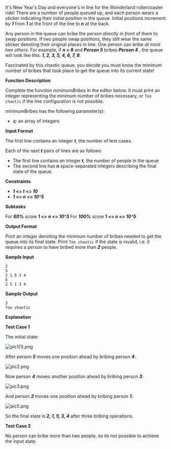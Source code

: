 It's New Year's Day and everyone's in line for the Wonderland rollercoaster ride! There are a number of people queued up, and each person wears a sticker indicating their _initial_ position in the queue. Initial positions increment by **_1_** from **_1_** at the front of the line to **_n_** at the back.

Any person in the queue can bribe the person _directly in front_ of them to swap positions. If two people swap positions, they still wear the same sticker denoting their original places in line. One person can bribe _at most two others_. For example, if **_n = 8_** and **_Person 5_** bribes **_Person 4_** , the queue will look like this: **_1, 2, 3, 5, 4, 6, 7, 8_**.

Fascinated by this chaotic queue, you decide you must know the minimum number of bribes that took place to get the queue into its current state!

**Function Description**

Complete the function _minimumBribes_ in the editor below. It must print an integer representing the minimum number of bribes necessary, or `Too chaotic` if the line configuration is not possible.

minimumBribes has the following parameter(s):

- _q_: an array of integers

**Input Format**

The first line contains an integer **_t_**, the number of test cases.

Each of the next **_t_** pairs of lines are as follows:

- The first line contains an integer **_t_**, the number of people in the queue
- The second line has **_n_** space-separated integers describing the final state of the queue.

**Constraints**

- **_1 <= t <= 10_**
- **_1 <= n <= 10^5_**

**Subtasks**

For **_60%_** score **_1 <= n <= 10^3_**
For **_100%_** score **_1 <= n <= 10^5_**

**Output Format**

Print an integer denoting the minimum number of bribes needed to get the queue into its final state. Print `Too chaotic` if the state is invalid, i.e. it requires a person to have bribed more than **_2_** people.

**Sample Input**

```
2
5
2 1 5 3 4
5
2 5 1 3 4

```

**Sample Output**

```
3
Too chaotic

```

**Explanation**

**Test Case 1**

The initial state:

![](https://s3.amazonaws.com/hr-challenge-images/494/1451665589-31d436ba19-pic11.png "pic1(1).png")

After person **_5_** moves one position ahead by bribing person **_4_**:

![](https://s3.amazonaws.com/hr-challenge-images/494/1451665679-6504422ed9-pic2.png "pic2.png")

Now person **_4_** moves another position ahead by bribing person **_3_**:

![](https://s3.amazonaws.com/hr-challenge-images/494/1451665818-27bd62bb0d-pic3.png "pic3.png")

And person **_2_** moves one position ahead by bribing person **_1_**:

![](https://s3.amazonaws.com/hr-challenge-images/494/1451666025-02a2395a00-pic5.png "pic5.png")

So the final state is **_2, 1, 5, 3, 4_** after three bribing operations.

**Test Case 2**

No person can bribe more than two people, so its not possible to achieve the input state.
